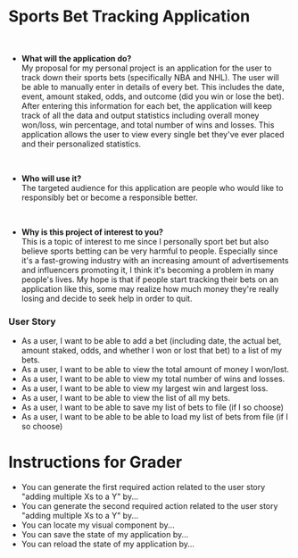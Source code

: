 
# Sports Bet Tracking Application

<br>

- **What will the application do?**
<br> My proposal for my personal project is an application for the user to track down their sports bets 
(specifically NBA and NHL).
The user will be able to manually enter in details of every bet. This includes the date, event, amount
staked, odds, and outcome (did you win or lose the bet). After entering this information for each bet, the application
will keep track of all the data and output statistics including overall money won/loss, win percentage, and total 
number of wins and losses. This application allows the user to view every single bet they've ever placed and their 
personalized statistics.

  <br>
- **Who will use it?** <br>
The targeted audience for this application are people who would like to responsibly bet or become a responsible better. 

  <br>
- **Why is this project of interest to you?** <br>
This is a topic of interest to me since I personally sport bet but also believe sports betting can be very harmful to
people. Especially since it's a fast-growing industry with an increasing amount of advertisements and influencers 
promoting it, I think it's becoming a problem in many people's lives. My hope is that if people
start tracking their bets on an application like this, some may realize how much money they're really losing and 
decide to seek help in order to quit.


### User Story

- As a user, I want to be able to add a bet 
(including date, the actual bet, amount staked, odds, and whether I won or lost that bet) to a list of my bets.
- As a user, I want to be able to view the total amount of money I won/lost.
- As a user, I want to be able to view my total number of wins and losses.
- As a user, I want to be able to view my largest win and largest loss.
- As a user, I want to be able to view the list of all my bets.
- As a user, I want to be able to save my list of bets to file (if I so choose)
- As a user, I want to be able to be able to load my list of bets from file (if I so choose)

# Instructions for Grader

- You can generate the first required action related to the user story "adding multiple Xs to a Y" by...
- You can generate the second required action related to the user story "adding multiple Xs to a Y" by...
- You can locate my visual component by...
- You can save the state of my application by...
- You can reload the state of my application by...